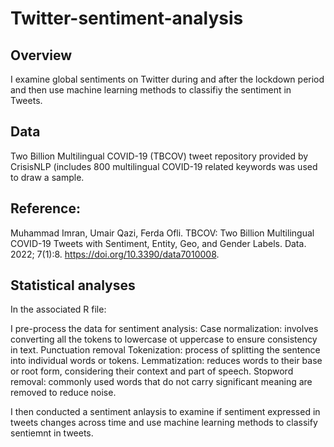 # Twitter-sentiment-analysis
## Overview
I examine global sentiments on Twitter during and after the lockdown period and then use machine learning methods to classifiy the sentiment in Tweets. 

## Data
Two Billion Multilingual COVID-19 (TBCOV) tweet repository provided by CrisisNLP (includes 800 multilingual COVID-19 related keywords was used to draw a sample.

## Reference:
Muhammad Imran, Umair Qazi, Ferda Ofli. TBCOV: Two Billion Multilingual COVID-19 Tweets with Sentiment, Entity, Geo, and Gender Labels. Data. 2022; 7(1):8. https://doi.org/10.3390/data7010008. 

## Statistical analyses
In the associated R file:

I pre-process the data for sentiment analysis:
    Case normalization: involves converting all the tokens to lowercase ot uppercase to ensure consistency in text.
    Punctuation removal
    Tokenization: process of splitting the sentence into individual words or tokens.
    Lemmatization: reduces words to their base or root form, considering their context and part of speech.
    Stopword removal: commonly used words that do not carry significant meaning are removed to reduce noise.


I then conducted a sentiment anlaysis to examine if sentiment expressed in tweets changes across time and use machine learning methods to classify sentiemnt in tweets.


